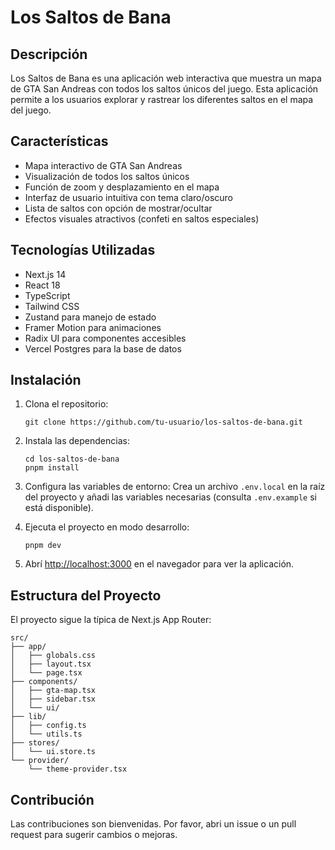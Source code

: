 # Los Saltos de Bana

## Descripción

Los Saltos de Bana es una aplicación web interactiva que muestra un mapa de GTA San Andreas con todos los saltos únicos del juego. Esta aplicación permite a los usuarios explorar y rastrear los diferentes saltos en el mapa del juego.

## Características

- Mapa interactivo de GTA San Andreas
- Visualización de todos los saltos únicos
- Función de zoom y desplazamiento en el mapa
- Interfaz de usuario intuitiva con tema claro/oscuro
- Lista de saltos con opción de mostrar/ocultar
- Efectos visuales atractivos (confeti en saltos especiales)

## Tecnologías Utilizadas

- Next.js 14
- React 18
- TypeScript
- Tailwind CSS
- Zustand para manejo de estado
- Framer Motion para animaciones
- Radix UI para componentes accesibles
- Vercel Postgres para la base de datos

## Instalación

1. Clona el repositorio:

   ```
   git clone https://github.com/tu-usuario/los-saltos-de-bana.git
   ```

2. Instala las dependencias:

   ```
   cd los-saltos-de-bana
   pnpm install
   ```

3. Configura las variables de entorno:
   Crea un archivo `.env.local` en la raíz del proyecto y añadi las variables necesarias (consulta `.env.example` si está disponible).

4. Ejecuta el proyecto en modo desarrollo:

   ```
   pnpm dev
   ```

5. Abrí [http://localhost:3000](http://localhost:3000) en el navegador para ver la aplicación.

## Estructura del Proyecto

El proyecto sigue la típica de Next.js App Router:

```
src/
├── app/
│   ├── globals.css
│   ├── layout.tsx
│   └── page.tsx
├── components/
│   ├── gta-map.tsx
│   ├── sidebar.tsx
│   └── ui/
├── lib/
│   ├── config.ts
│   └── utils.ts
├── stores/
│   └── ui.store.ts
└── provider/
    └── theme-provider.tsx
```

## Contribución

Las contribuciones son bienvenidas. Por favor, abri un issue o un pull request para sugerir cambios o mejoras.

